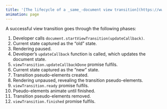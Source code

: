 ```yaml
---
title: '[The lifecycle of a _same_-document view transition](https://www.w3.org/TR/css-view-transitions-1/#lifecycle)'
animation: page
---
```


<div style="text-align: left">

A successful view transition goes through the following phases:

1. Developer calls <code>document<wbr>.startViewTransition<wbr>(updateCallback)</code>.
1. Current state captured as the “old” state.
1. Rendering paused.
1. Developer’s <code>updateCallback</code> function is called, which updates the document state.
1. <code>viewTransition<wbr>.updateCallbackDone</code> promise fulfils.
1. Current state captured as the “new” state.
1. Transition pseudo-elements created.
1. Rendering unpaused, revealing the transition pseudo-elements.
1. <code>viewTransition<wbr>.ready</code> promise fulfils.
1. Pseudo-elements animate until finished.
1. Transition pseudo-elements removed.
1. <code>viewTransition<wbr>.finished</code> promise fulfils.

</div>

<style>
	@layer base {
      li {
         max-inline-size: 100%;
      }
   }
</style>
